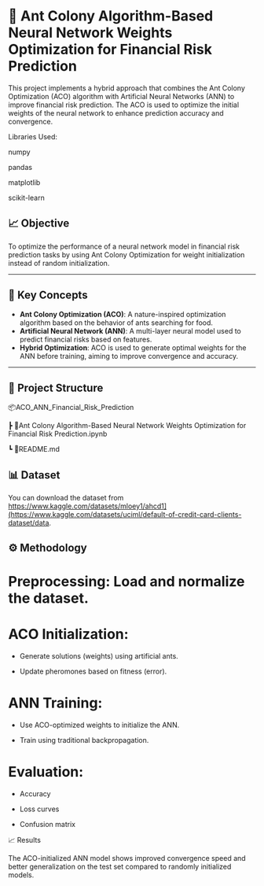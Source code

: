 # 🐜 Ant Colony Algorithm-Based Neural Network Weights Optimization for Financial Risk Prediction

This project implements a hybrid approach that combines the Ant Colony Optimization (ACO) algorithm with Artificial Neural Networks (ANN) to improve financial risk prediction. The ACO is used to optimize the initial weights of the neural network to enhance prediction accuracy and convergence.

Libraries Used:

numpy

pandas

matplotlib

scikit-learn

## 📈 Objective

To optimize the performance of a neural network model in financial risk prediction tasks by using Ant Colony Optimization for weight initialization instead of random initialization.

---

## 🧠 Key Concepts

- **Ant Colony Optimization (ACO)**: A nature-inspired optimization algorithm based on the behavior of ants searching for food.
- **Artificial Neural Network (ANN)**: A multi-layer neural model used to predict financial risks based on features.
- **Hybrid Optimization**: ACO is used to generate optimal weights for the ANN before training, aiming to improve convergence and accuracy.

---

## 📁 Project Structure

📦ACO_ANN_Financial_Risk_Prediction

┣ 📜Ant Colony Algorithm-Based Neural Network Weights Optimization for Financial Risk Prediction.ipynb

┗ 📜README.md



## 📊 Dataset

You can download the dataset from https://www.kaggle.com/datasets/mloey1/ahcd1](https://www.kaggle.com/datasets/uciml/default-of-credit-card-clients-dataset/data.



## ⚙️ Methodology

# Preprocessing: Load and normalize the dataset.

# ACO Initialization:

- Generate solutions (weights) using artificial ants.

- Update pheromones based on fitness (error).

# ANN Training:

- Use ACO-optimized weights to initialize the ANN.

- Train using traditional backpropagation.

# Evaluation:

- Accuracy

- Loss curves

- Confusion matrix


📈 Results

The ACO-initialized ANN model shows improved convergence speed and better generalization on the test set compared to randomly initialized models.


